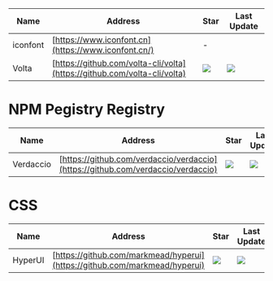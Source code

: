 Name| Address | Star| Last Update
-|-|-|-|
iconfont|[https://www.iconfont.cn](https://www.iconfont.cn/)|-|  
Volta|[https://github.com/volta-cli/volta](https://github.com/volta-cli/volta)|<img src="https://img.shields.io/github/stars/volta-cli/volta?style=for-the-badge" />|<img src="https://img.shields.io/github/last-commit/volta-cli/volta?style=for-the-badge" />

# NPM Pegistry Registry
Name| Address | Star| Last Update
-|-|-|-|
Verdaccio|[https://github.com/verdaccio/verdaccio](https://github.com/verdaccio/verdaccio)|<img src="https://img.shields.io/github/stars/verdaccio/verdaccio?style=for-the-badge" />|<img src="https://img.shields.io/github/last-commit/verdaccio/verdaccio?style=for-the-badge" />

# CSS
Name| Address | Star| Last Update
-|-|-|-|
HyperUI|[https://github.com/markmead/hyperui](https://github.com/markmead/hyperui)|<img src="https://img.shields.io/github/stars/markmead/hyperui?style=for-the-badge" />|<img src="https://img.shields.io/github/last-commit/markmead/hyperui?style=for-the-badge" />
